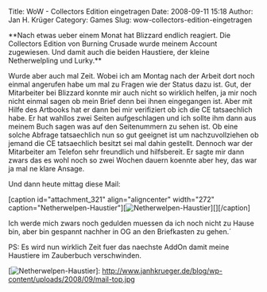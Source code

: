 Title: WoW - Collectors Edition eingetragen
Date: 2008-09-11 15:18
Author: Jan H. Krüger
Category: Games
Slug: wow-collectors-edition-eingetragen

<div>
**Nach etwas ueber einem Monat hat Blizzard endlich reagiert. Die
Collectors Edition von Burning Crusade wurde meinem Account zugewiesen.
Und damit auch die beiden Haustiere, der kleine Netherwelpling und
Lurky.**

</div>
  
Wurde aber auch mal Zeit. Wobei ich am Montag nach der Arbeit dort noch
einmal angerufen habe um mal zu Fragen wie der Status dazu ist. Gut, der
Mitarbeiter bei Blizzard konnte mir auch nicht so wirklich helfen, ja
mir noch nicht einmal sagen ob mein Brief denn bei ihnen eingegangen
ist. Aber mit Hilfe des Artbooks hat er dann bei mir verifiziert ob ich
die CE tatsaechlich habe. Er hat wahllos zwei Seiten aufgeschlagen und
ich sollte ihm dann aus meinem Buch sagen was auf den Seitenummern zu
sehen ist. Ob eine solche Abfrage tatsaechlich nun so gut geeignet ist
um nachzuvollziehen ob jemand die CE tatsaechlich besitzt sei mal dahin
gestellt. Dennoch war der Mitarbeiter am Telefon sehr freundlich und
hilfsbereit. Er sagte mir dann zwars das es wohl noch so zwei Wochen
dauern koennte aber hey, das war ja mal ne klare Ansage.  
  
Und dann heute mittag diese Mail:  
  
[caption id="attachment\_321" align="aligncenter" width="272"
caption="Netherwelpen-Haustier"][![Netherwelpen-Haustier][]][][/caption]  
  
Ich werde mich zwars noch gedulden muessen da ich noch nicht zu Hause
bin, aber bin gespannt nachher in OG an den Briefkasten zu gehen.´  
  
PS: Es wird nun wirklich Zeit fuer das naechste AddOn damit meine
Haustiere im Zauberbuch verschwinden.

  [Netherwelpen-Haustier]: http://www.janhkrueger.de/blog/wp-content/uploads/2008/09/mail-top-272x300.jpg
    "Netherwelpen-Haustier"
  [![Netherwelpen-Haustier][]]: http://www.janhkrueger.de/blog/wp-content/uploads/2008/09/mail-top.jpg
